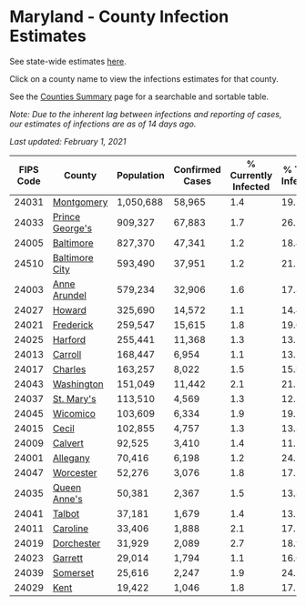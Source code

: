 # Maryland - County Infection Estimates

See state-wide estimates [here](/infections/us-md).

Click on a county name to view the infections estimates for that county.

See the [Counties Summary](/infections/summary-counties) page for a searchable and sortable table.

*Note: Due to the inherent lag between infections and reporting of cases, our estimates of infections are as of 14 days ago.*

*Last updated: February 1, 2021*

|   FIPS Code |                             County |   Population |   Confirmed Cases |   % Currently Infected |   % Total Infected |
|-------------|------------------------------------|--------------|-------------------|------------------------|--------------------|
|       24031 |           [Montgomery](montgomery) |    1,050,688 |            58,965 |                    1.4 |               19.3 |
|       24033 | [Prince George's](prince-george's) |      909,327 |            67,883 |                    1.7 |               26.7 |
|       24005 |             [Baltimore](baltimore) |      827,370 |            47,341 |                    1.2 |               18.4 |
|       24510 |   [Baltimore City](baltimore-city) |      593,490 |            37,951 |                    1.2 |               21.1 |
|       24003 |       [Anne Arundel](anne-arundel) |      579,234 |            32,906 |                    1.6 |               17.8 |
|       24027 |                   [Howard](howard) |      325,690 |            14,572 |                    1.1 |               14.4 |
|       24021 |             [Frederick](frederick) |      259,547 |            15,615 |                    1.8 |               19.0 |
|       24025 |                 [Harford](harford) |      255,441 |            11,368 |                    1.3 |               13.2 |
|       24013 |                 [Carroll](carroll) |      168,447 |             6,954 |                    1.1 |               13.1 |
|       24017 |                 [Charles](charles) |      163,257 |             8,022 |                    1.5 |               15.9 |
|       24043 |           [Washington](washington) |      151,049 |            11,442 |                    2.1 |               21.1 |
|       24037 |           [St. Mary's](st.-mary's) |      113,510 |             4,569 |                    1.3 |               12.3 |
|       24045 |               [Wicomico](wicomico) |      103,609 |             6,334 |                    1.9 |               19.7 |
|       24015 |                     [Cecil](cecil) |      102,855 |             4,757 |                    1.3 |               13.8 |
|       24009 |                 [Calvert](calvert) |       92,525 |             3,410 |                    1.4 |               11.2 |
|       24001 |               [Allegany](allegany) |       70,416 |             6,198 |                    1.2 |               24.5 |
|       24047 |             [Worcester](worcester) |       52,276 |             3,076 |                    1.8 |               17.3 |
|       24035 |       [Queen Anne's](queen-anne's) |       50,381 |             2,367 |                    1.5 |               13.8 |
|       24041 |                   [Talbot](talbot) |       37,181 |             1,679 |                    1.4 |               13.1 |
|       24011 |               [Caroline](caroline) |       33,406 |             1,888 |                    2.1 |               17.7 |
|       24019 |           [Dorchester](dorchester) |       31,929 |             2,089 |                    2.7 |               18.9 |
|       24023 |                 [Garrett](garrett) |       29,014 |             1,794 |                    1.1 |               16.6 |
|       24039 |               [Somerset](somerset) |       25,616 |             2,247 |                    1.9 |               24.3 |
|       24029 |                       [Kent](kent) |       19,422 |             1,046 |                    1.8 |               17.7 |